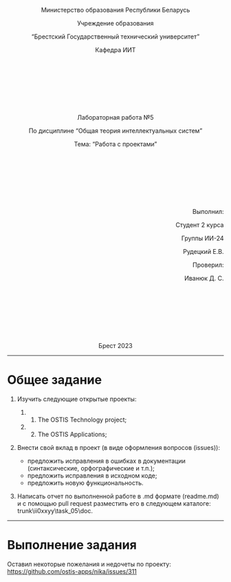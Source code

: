 <p style="text-align: center;">Министерство образования Республики Беларусь</p>
<p style="text-align: center;">Учреждение образования</p>
<p style="text-align: center;">“Брестский Государственный технический университет”</p>
<p style="text-align: center;">Кафедра ИИТ</p>
<div style="margin-bottom: 10em;"></div>
<p style="text-align: center;">Лабораторная работа №5</p>
<p style="text-align: center;">По дисциплине “Общая теория интеллектуальных систем”</p>
<p style="text-align: center;">Тема: “Работа с проектами”</p>
<div style="margin-bottom: 10em;"></div>
<p style="text-align: right;">Выполнил:</p>
<p style="text-align: right;">Студент 2 курса</p>
<p style="text-align: right;">Группы ИИ-24</p>
<p style="text-align: right;">Рудецкий Е.В.</p>
<p style="text-align: right;">Проверил:</p>
<p style="text-align: right;">Иванюк Д. С.</p>
<div style="margin-bottom: 10em;"></div>
<p style="text-align: center;">Брест 2023</p>

---

# Общее задание #
1. Изучить следующие открытые проекты:
   1. 1. The OSTIS Technology project;
   2. 2. The OSTIS Applications;

2. Внести свой вклад в проект (в виде оформления вопросов (issues)):
    - предложить исправления в ошибках в документации (синтаксические, орфографические и т.п.);
    - предложить исправления в исходном коде;
    - предложить новую функциональность.
3. Написать отчет по выполненной работе в .md формате (readme.md) и с помощью pull request разместить его в следующем каталоге: trunk\ii0xxyy\task_05\doc.

---

# Выполнение задания #
Оставил некоторые пожелания и недочеты по проекту: https://github.com/ostis-apps/nika/issues/311